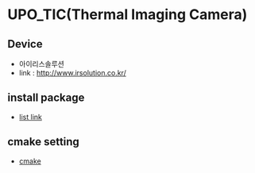 # UPO_TIC(Thermal Imaging Camera)

## Device
 - 아이리스솔루션
 - link : http://www.irsolution.co.kr/ 

## install package
 - [list link](./list_package.md)

## cmake setting
 - [cmake](./cmake_setting.md)

